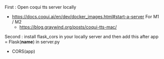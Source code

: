First : Open coqui tts server locally
- https://docs.coqui.ai/en/dev/docker_images.html#start-a-server
  For M1 / M2
  - https://blog.graywind.org/posts/coqui-tts-mac/

Second : install flask_cors in your locally server and then add this after app = Flask(__name__) in server.py
- CORS(app)
